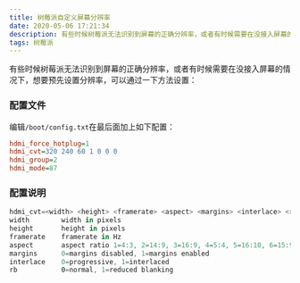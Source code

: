 ```yaml
---
title: 树莓派自定义屏幕分辨率
date: 2020-05-06 17:21:34
description: 有些时候树莓派无法识别到屏幕的正确分辨率，或者有时候需要在没接入屏幕的情况下，想要预先设置分辨率，可以通过一下方法设置：
tags: 树莓派
---
```


有些时候树莓派无法识别到屏幕的正确分辨率，或者有时候需要在没接入屏幕的情况下，想要预先设置分辨率，可以通过一下方法设置：

### 配置文件
编辑`/boot/config.txt`在最后面加上如下配置：
```ini
hdmi_force_hotplug=1
hdmi_cvt=320 240 60 1 0 0 0
hdmi_group=2
hdmi_mode=87
```

### 配置说明
```js
hdmi_cvt=<width> <height> <framerate> <aspect> <margins> <interlace> <rb>
width        width in pixels
height       height in pixels
framerate    framerate in Hz
aspect       aspect ratio 1=4:3, 2=14:9, 3=16:9, 4=5:4, 5=16:10, 6=15:9
margins      0=margins disabled, 1=margins enabled
interlace    0=progressive, 1=interlaced
rb           0=normal, 1=reduced blanking
```
